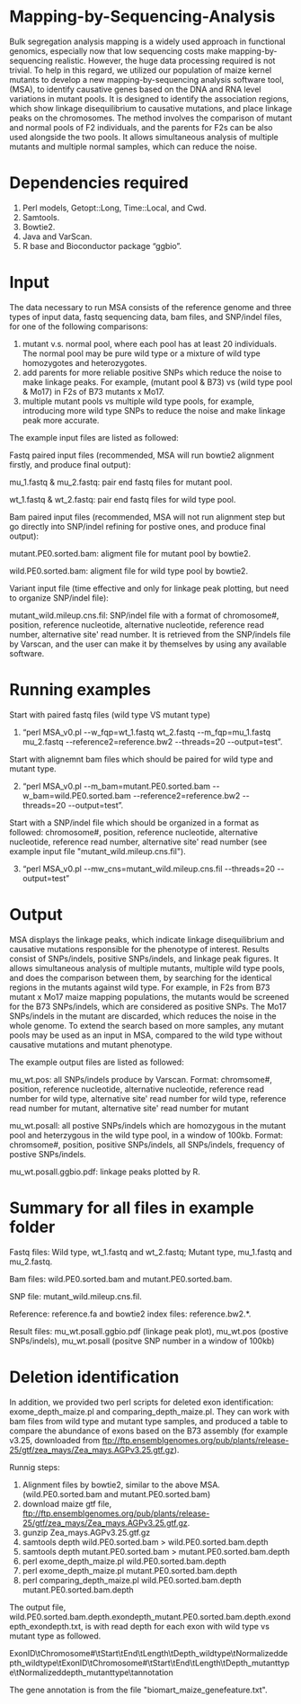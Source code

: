 # Mapping-by-Sequencing-Analysis
Bulk segregation analysis mapping is a widely used approach in functional genomics, especially now that low sequencing costs make mapping-by-sequencing realistic. However, the huge data processing required is not trivial. To help in this regard, we utilized our population of maize kernel mutants to develop a new mapping-by-sequencing analysis software tool, (MSA), to identify causative genes based on the DNA and RNA level variations in mutant pools. It is designed to identify the association regions, which show linkage disequilibrium to causative mutations, and place linkage peaks on the chromosomes. The method involves the comparison of mutant and normal pools of F2 individuals, and the parents for F2s can be also used alongside the two pools. It allows simultaneous analysis of multiple mutants and multiple normal samples, which can reduce the noise. 

# Dependencies required
1.	Perl models, Getopt::Long, Time::Local, and Cwd. 
2.	Samtools. 
3.	Bowtie2.
4.	Java and VarScan. 
5.	R base and Bioconductor package “ggbio”.

# Input
The data necessary to run MSA consists of the reference genome and three types of input data, fastq sequencing data, bam files, and SNP/indel files, for one of the following comparisons: 
1. mutant v.s. normal pool, where each pool has at least 20 individuals. The normal pool may be pure wild type or a mixture of wild type homozygotes and heterozygotes. 
2. add parents for more reliable positive SNPs which reduce the noise to make linkage peaks. For example, (mutant pool & B73) vs (wild type pool & Mo17) in F2s of B73 mutants x Mo17. 
3. multiple mutant pools vs multiple wild type pools, for example, introducing more wild type SNPs to reduce the noise and make linkage peak more accurate. 

The example input files are listed as followed:

Fastq paired input files (recommended, MSA will run bowtie2 alignment firstly, and produce final output):

mu_1.fastq & mu_2.fastq: pair end fastq files for mutant pool.

wt_1.fastq & wt_2.fastq: pair end fastq files for wild type pool.

Bam paired input files (recommended, MSA will not run alignment step but go directly into SNP/indel refining for postive ones, and produce final output):

mutant.PE0.sorted.bam: aligment file for mutant pool by bowtie2.

wild.PE0.sorted.bam: aligment file for wild type pool by bowtie2.

Variant input file (time effective and only for linkage peak plotting, but need to organize SNP/indel file):

mutant_wild.mileup.cns.fil: SNP/indel file with a format of chromosome#, position, reference nucleotide, alternative nucleotide, reference read number, alternative site' read number. It is retrieved from the SNP/indels file by Varscan, and the user can make it by themselves by using any available software. 

# Running examples
Start with paired fastq files (wild type VS mutant type)

1.	“perl MSA_v0.pl --w_fqp=wt_1.fastq wt_2.fastq --m_fqp=mu_1.fastq mu_2.fastq --reference2=reference.bw2 --threads=20 --output=test”.

Start with alignemnt bam files which should be paired for wild type and mutant type.

2.	“perl MSA_v0.pl --m_bam=mutant.PE0.sorted.bam --w_bam=wild.PE0.sorted.bam --reference2=reference.bw2 --threads=20 --output=test”.

Start with a SNP/indel file which should be organized in a format as followed: chromosome#, position, reference nucleotide, alternative nucleotide, reference read number, alternative site' read number (see example input file "mutant_wild.mileup.cns.fil").

3.	“perl MSA_v0.pl --mw_cns=mutant_wild.mileup.cns.fil --threads=20 --output=test”

# Output
MSA displays the linkage peaks, which indicate linkage disequilibrium and causative mutations responsible for the phenotype of interest. Results consist of SNPs/indels, positive SNPs/indels, and linkage peak figures. It allows simultaneous analysis of multiple mutants, multiple wild type pools, and does the comparison between them, by searching for the identical regions in the mutants against wild type. For example, in F2s from B73 mutant x Mo17 maize mapping populations, the mutants would be screened for the B73 SNPs/indels, which are considered as positive SNPs. The Mo17 SNPs/indels in the mutant are discarded, which reduces the noise in the whole genome. To extend the search based on more samples, any mutant pools may be used as an input in MSA, compared to the wild type without causative mutations and mutant phenotype. 

The example output files are listed as followed:

mu_wt.pos: all SNPs/indels produce by Varscan. Format: chromsome#, position, reference nucleotide, alternative nucleotide, reference read number for wild type, alternative site' read number for wild type, reference read number for mutant, alternative site' read number for mutant

mu_wt.posall: all postive SNPs/indels which are homozygous in the mutant pool and heterzygous in the wild type pool, in a window of 100kb. Format: chromsome#, position, positive SNPs/indels, all SNPs/indels, frequency of postive SNPs/indels. 

mu_wt.posall.ggbio.pdf: linkage peaks plotted by R. 

# Summary for all files in example folder
Fastq files: Wild type, wt_1.fastq and wt_2.fastq; Mutant type, mu_1.fastq and mu_2.fastq.

Bam files: wild.PE0.sorted.bam and mutant.PE0.sorted.bam.

SNP file: mutant_wild.mileup.cns.fil.

Reference: reference.fa and bowtie2 index files: reference.bw2.*. 

Result files: mu_wt.posall.ggbio.pdf (linkage peak plot), mu_wt.pos (postive SNPs/indels), mu_wt.posall (positve SNP number in a window of 100kb)

# Deletion identification
In addition, we provided two perl scripts for deleted exon identification: exome_depth_maize.pl and comparing_depth_maize.pl. They can work with bam files from wild type and mutant type samples, and produced a table to compare the abundance of exons based on the B73 assembly (for example v3.25, downloaded from ftp://ftp.ensemblgenomes.org/pub/plants/release-25/gtf/zea_mays/Zea_mays.AGPv3.25.gtf.gz).

Runnig steps:
1. Alignment files by bowtie2, similar to the above MSA. (wild.PE0.sorted.bam and mutant.PE0.sorted.bam)
2. download maize gtf file, ftp://ftp.ensemblgenomes.org/pub/plants/release-25/gtf/zea_mays/Zea_mays.AGPv3.25.gtf.gz.
3. gunzip Zea_mays.AGPv3.25.gtf.gz
4. samtools depth wild.PE0.sorted.bam > wild.PE0.sorted.bam.depth
5. samtools depth mutant.PE0.sorted.bam > mutant.PE0.sorted.bam.depth
6. perl exome_depth_maize.pl wild.PE0.sorted.bam.depth
7. perl exome_depth_maize.pl mutant.PE0.sorted.bam.depth
8. perl comparing_depth_maize.pl wild.PE0.sorted.bam.depth mutant.PE0.sorted.bam.depth

The output file, wild.PE0.sorted.bam.depth.exondepth_mutant.PE0.sorted.bam.depth.exondepth_exondepth.txt, is with read depth for each exon with wild type vs mutant type as followed.

ExonID\tChromosome#\tStart\tEnd\tLength\tDepth_wildtype\tNormalizeddepth_wildtype\tExonID\tChromosome#\tStart\tEnd\tLength\tDepth_mutanttype\tNormalizeddepth_mutanttype\tannotation

The gene annotation is from the file "biomart_maize_genefeature.txt". 




